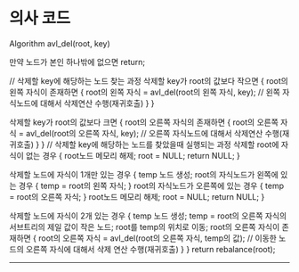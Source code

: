 # 의사 코드

Algorithm avl_del(root, key)

만약 노드가 본인 하나밖에 없으면 return;

// 삭제할 key에 해당하는 노드 찾는 과정
삭제할 key가 root의 값보다 작으면 {
  root의 왼쪽 자식이 존재하면 {
      root의 왼쪽 자식 = avl_del(root의 왼쪽 자식, key);
      // 왼쪽 자식노드에 대해서 삭제연산 수행(재귀호출)
   }
}

삭제할 key가 root의 값보다 크면 {
   root의 오른쪽 자식의 존재하면 {
      root의 오른쪽 자식 = avl_del(root의 오른쪽 자식, key);
      // 오른쪽 자식노드에 대해서 삭제연산 수행(재귀호출)
   }
}
// 삭제할 key에 해당하는 노드를 찾았을때 실행되는 과정
삭제할 root에 자식이 없는 경우 {
   root노드 메모리 해제;
   root = NULL;
   return NULL;
}

삭제할 노드에 자식이 1개만 있는 경우 {
   temp 노드 생성;
   root의 자식노드가 왼쪽에 있는 경우 {
      temp = root의 왼쪽 자식; }
   root의 자식노드가 오른쪽에 있는 경우 {
      temp = root의 오른쪽 자식; }
   root노드 메모리 해제;
   root = NULL;
   return NULL;
}

삭제할 노드에 자식이 2개 있는 경우 {
   temp 노드 생성;
   temp = root의 오른쪽 자식의 서브트리의 제일 값이 작은 노드;
   root를 temp의 위치로 이동;
   root의 오른쪽 자식이 존재하면 {
      root의 오른쪽 자식 = avl_del(root의 오른쪽 자식, temp의 값);
      // 이동한 노드의 오른쪽 자식에 대해서 삭제 연산 수행(재귀호출) }
}
return rebalance(root);

---


